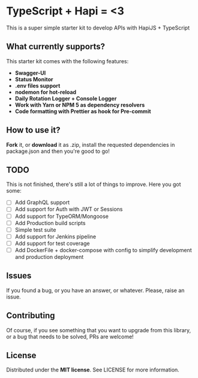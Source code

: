 # TypeScript + Hapi = <3

This is a super simple starter kit to develop APIs with HapiJS + TypeScript

## What currently supports? 

This starter kit comes with the following features: 

- **Swagger-UI** 
- **Status Monitor**
- **.env files support**
- **nodemon for hot-reload**
- **Daily Rotation Logger + Console Logger** 
- **Work with Yarn or NPM 5 as dependency resolvers**
- **Code formatting with Prettier as hook for Pre-commit**

## How to use it? 

**Fork** it, or **download** it as .zip, install the requested dependencies in package.json and then you're good to go!

## TODO

This is not finished, there's still a lot of things to improve. Here you got some:

- [ ] Add GraphQL support
- [ ] Add support for Auth with JWT or Sessions
- [ ] Add support for TypeORM/Mongoose
- [ ] Add Production build scripts
- [ ] Simple test suite
- [ ] Add support for Jenkins pipeline
- [ ] Add support for test coverage
- [ ] Add DockerFile + docker-compose with config to simplify development and production deployment

## Issues

If you found a bug, or you have an answer, or whatever. Please, raise an issue.

## Contributing

Of course, if you see something that you want to upgrade from this library, or a bug that needs to be solved, PRs are welcome!

## License
Distributed under the **MIT license**. See LICENSE for more information.
